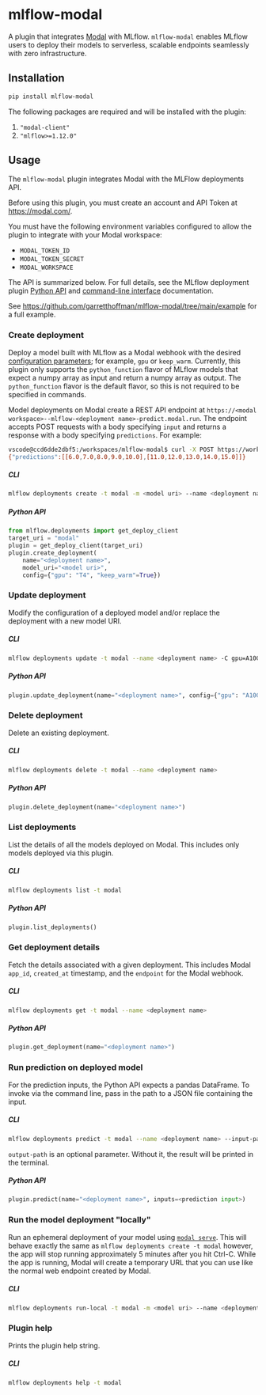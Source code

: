# mlflow-modal

A plugin that integrates [Modal] with MLflow. `mlflow-modal` enables MLflow users to deploy their models to serverless, scalable endpoints seamlessly with zero infrastructure.

[Modal]: https://www.modal.com

## Installation

```bash
pip install mlflow-modal
```

The following packages are required and will be installed with the plugin:

1. `"modal-client"`
2. `"mlflow>=1.12.0"`


## Usage
The `mlflow-modal` plugin integrates Modal with the MLFlow deployments API.

Before using this plugin, you must create an account and API Token at https://modal.com/.

You must have the following environment variables configured to allow the plugin to integrate with your Modal workspace:

* `MODAL_TOKEN_ID`
* `MODAL_TOKEN_SECRET`
* `MODAL_WORKSPACE`

The API is summarized below. For full details, see the MLflow deployment plugin [Python API] and [command-line interface] documentation. 

See https://github.com/garretthoffman/mlflow-modal/tree/main/example for a full example.

### Create deployment
Deploy a model built with MLflow as a Modal webhook with the desired [configuration parameters]; for example, `gpu` or `keep_warm`.  Currently, this plugin only supports the `python_function` flavor of MLflow models that expect a numpy array as input and return a numpy array as output. The `python_function` flavor is the default flavor, so this is not required to be specified in commands.

Model deployments on Modal create a REST API endpoint at `https://<modal workspace>--mlflow-<deployment name>-predict.modal.run`. The endpoint accepts POST requests with a body specifying `input` and returns a response with a body specifying `predictions`. For example:

```bash
vscode@ccd6dde2dbf5:/workspaces/mlflow-modal$ curl -X POST https://workspace--mlflow-add5-predict.modal.run -d '{"input": [[1,2,3,4,5],[6,7,8,9,10]]}' --header "Content-Type: application/json"
{"predictions":[[6.0,7.0,8.0,9.0,10.0],[11.0,12.0,13.0,14.0,15.0]]}
```

##### CLI
```bash
mlflow deployments create -t modal -m <model uri> --name <deployment name> -C gpu=T4 -C keep_warm=true
```

##### Python API
```python
from mlflow.deployments import get_deploy_client
target_uri = "modal"
plugin = get_deploy_client(target_uri)
plugin.create_deployment(
    name="<deployment name>",
    model_uri="<model uri>",
    config={"gpu": "T4", "keep_warm"=True})
```

### Update deployment
Modify the configuration of a deployed model and/or replace the deployment with a new model URI.

##### CLI
```bash
mlflow deployments update -t modal --name <deployment name> -C gpu=A100
```

##### Python API
```python
plugin.update_deployment(name="<deployment name>", config={"gpu": "A100"})
```

### Delete deployment
Delete an existing deployment.

##### CLI
```bash
mlflow deployments delete -t modal --name <deployment name>
```

##### Python API
```python
plugin.delete_deployment(name="<deployment name>")
```

### List deployments
List the details of all the models deployed on Modal. This includes only models deployed via this plugin.

##### CLI
```bash
mlflow deployments list -t modal
```

##### Python API
```python
plugin.list_deployments()
```

### Get deployment details
Fetch the details associated with a given deployment. This includes Modal `app_id`, `created_at` timestamp, and the `endpoint` for the Modal webhook.

##### CLI
```bash
mlflow deployments get -t modal --name <deployment name>
```

##### Python API
```python
plugin.get_deployment(name="<deployment name>")
```

### Run prediction on deployed model
For the prediction inputs, the Python API expects a pandas DataFrame. To invoke via the command line, pass in the path to a JSON file containing the input.

##### CLI
```bash
mlflow deployments predict -t modal --name <deployment name> --input-path <input file path> --output-path <output file path>
```

`output-path` is an optional parameter. Without it, the result will be printed in the terminal.

##### Python API
```python
plugin.predict(name="<deployment name>", inputs=<prediction input>)
```

### Run the model deployment "locally"
Run an ephemeral deployment of your model using [`modal serve`]. This will behave exactly the same as `mlflow deployments create -t modal` however, the app will stop running approximately 5 minutes after you hit Ctrl-C. While the app is running, Modal will create a temporary URL that you can use like the normal web endpoint created by Modal. 

##### CLI
```bash
mlflow deployments run-local -t modal -m <model uri> --name <deployment name> -C gpu=T4 -C keep_warm=true
```

### Plugin help
Prints the plugin help string.

##### CLI
```bash
mlflow deployments help -t modal
```

[Python API]: https://www.mlflow.org/docs/latest/python_api/mlflow.deployments.html
[command-line interface]: https://www.mlflow.org/docs/latest/cli.html#mlflow-deployments
[configuration parameters]: https://modal.com/docs/reference/modal.Stub#webhook
[`modal serve`]: https://modal.com/docs/guide/webhooks#developing-with-modal-serve
